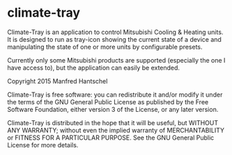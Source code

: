 # climate-tray

Climate-Tray is an application to control Mitsubishi Cooling & Heating units.
It is designed to run as tray-icon showing the current state of a device
and manipulating the state of one or more units by configurable presets.

Currently only some Mitsubishi products are supported (especially the 
one I have access to), but the application can easily be extended.

Copyright 2015 Manfred Hantschel

Climate-Tray is free software: you can redistribute it and/or modify 
it under the terms of the GNU General Public License as published by
the Free Software Foundation, either version 3 of the License, or any
later version.

Climate-Tray is distributed in the hope that it will be useful,	but 
WITHOUT ANY WARRANTY; without even the implied warranty of 
MERCHANTABILITY or FITNESS FOR A PARTICULAR PURPOSE. See the 
GNU General Public License for more details.

